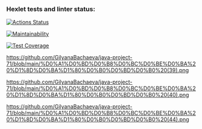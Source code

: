 ### Hexlet tests and linter status:
[![Actions Status](https://github.com/GilyanaBachaeva/java-project-71/actions/workflows/hexlet-check.yml/badge.svg)](https://github.com/GilyanaBachaeva/java-project-71/actions)

[![Maintainability](https://api.codeclimate.com/v1/badges/086c4e0ce3f9c247c3c9/maintainability)](https://codeclimate.com/github/GilyanaBachaeva/java-project-71/maintainability)

[![Test Coverage](https://api.codeclimate.com/v1/badges/086c4e0ce3f9c247c3c9/test_coverage)](https://codeclimate.com/github/GilyanaBachaeva/java-project-71/test_coverage)

https://github.com/GilyanaBachaeva/java-project-71/blob/main/%D0%A1%D0%BD%D0%B8%D0%BC%D0%BE%D0%BA%20%D1%8D%D0%BA%D1%80%D0%B0%D0%BD%D0%B0%20(39).png

https://github.com/GilyanaBachaeva/java-project-71/blob/main/%D0%A1%D0%BD%D0%B8%D0%BC%D0%BE%D0%BA%20%D1%8D%D0%BA%D1%80%D0%B0%D0%BD%D0%B0%20(40).png

https://github.com/GilyanaBachaeva/java-project-71/blob/main/%D0%A1%D0%BD%D0%B8%D0%BC%D0%BE%D0%BA%20%D1%8D%D0%BA%D1%80%D0%B0%D0%BD%D0%B0%20(44).png